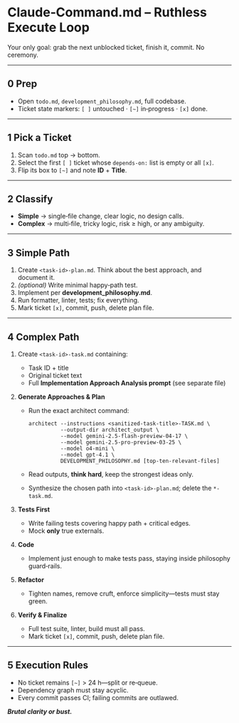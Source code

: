 # Claude‑Command.md – Ruthless Execute Loop

Your only goal: grab the next unblocked ticket, finish it, commit. No ceremony.

---

## 0 Prep
- Open `todo.md`, `development_philosophy.md`, full codebase.
- Ticket state markers: `[ ]` untouched · `[~]` in‑progress · `[x]` done.

---

## 1 Pick a Ticket
1. Scan `todo.md` top → bottom.
2. Select the first `[ ]` ticket whose `depends‑on:` list is empty or all `[x]`.
3. Flip its box to `[~]` and note **ID** + **Title**.

---

## 2 Classify
- **Simple** → single‑file change, clear logic, no design calls.
- **Complex** → multi‑file, tricky logic, risk ≥ high, or any ambiguity.

---

## 3 Simple Path
1. Create `<task‑id>-plan.md`. Think about the best approach, and document it.
2. *(optional)* Write minimal happy‑path test.
3. Implement per **development_philosophy.md**.
4. Run formatter, linter, tests; fix everything.
5. Mark ticket `[x]`, commit, push, delete plan file.

---

## 4 Complex Path
1. Create `<task‑id>-task.md` containing:
   - Task ID + title
   - Original ticket text
   - Full **Implementation Approach Analysis prompt** (see separate file)

2. **Generate Approaches & Plan**
   - Run the exact architect command:

     ```
     architect --instructions <sanitized-task-title>-TASK.md \
               --output-dir architect_output \
               --model gemini-2.5-flash-preview-04-17 \
               --model gemini-2.5-pro-preview-03-25 \
               --model o4-mini \
               --model gpt-4.1 \
               DEVELOPMENT_PHILOSOPHY.md [top-ten-relevant-files]
     ```

   - Read outputs, **think hard**, keep the strongest ideas only.
   - Synthesize the chosen path into `<task‑id>-plan.md`; delete the `*-task.md`.

3. **Tests First**
   - Write failing tests covering happy path + critical edges.
   - Mock **only** true externals.

4. **Code**
   - Implement just enough to make tests pass, staying inside philosophy guard‑rails.

5. **Refactor**
   - Tighten names, remove cruft, enforce simplicity—tests must stay green.

6. **Verify & Finalize**
   - Full test suite, linter, build must all pass.
   - Mark ticket `[x]`, commit, push, delete plan file.

---

## 5 Execution Rules
- No ticket remains `[~]` > 24 h—split or re‑queue.
- Dependency graph must stay acyclic.
- Every commit passes CI; failing commits are outlawed.

***Brutal clarity or bust.***